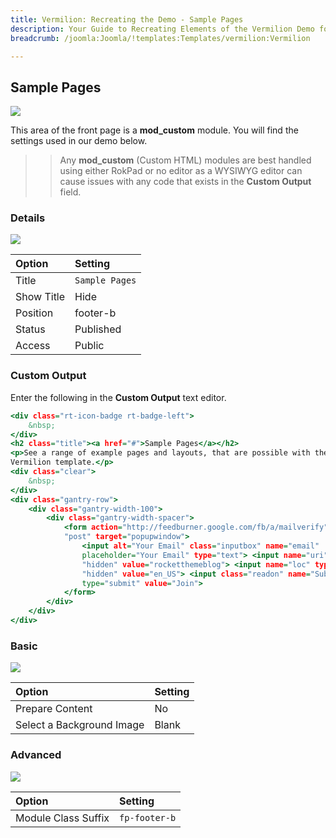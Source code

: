 ```yaml
---
title: Vermilion: Recreating the Demo - Sample Pages
description: Your Guide to Recreating Elements of the Vermilion Demo for Joomla
breadcrumb: /joomla:Joomla/!templates:Templates/vermilion:Vermilion

---
```


Sample Pages
-----

![][demo]

This area of the front page is a **mod_custom** module. You will find the settings used in our demo below.

>> Any **mod_custom** (Custom HTML) modules are best handled using either RokPad or no editor as a WYSIWYG editor can cause issues with any code that exists in the **Custom Output** field.

### Details

![][demo2]

| Option      | Setting        |
| :---------- | :----------    |
| Title       | `Sample Pages` |
| Show Title  | Hide           |
| Position    | footer-b       |
| Status      | Published      |
| Access      | Public         |

### Custom Output

Enter the following in the **Custom Output** text editor.

~~~ .html
<div class="rt-icon-badge rt-badge-left">
    &nbsp;
</div>
<h2 class="title"><a href="#">Sample Pages</a></h2>
<p>See a range of example pages and layouts, that are possible with the
Vermilion template.</p>
<div class="clear">
    &nbsp;
</div>
<div class="gantry-row">
    <div class="gantry-width-100">
        <div class="gantry-width-spacer">
            <form action="http://feedburner.google.com/fb/a/mailverify" method=
            "post" target="popupwindow">
                <input alt="Your Email" class="inputbox" name="email"
                placeholder="Your Email" type="text"> <input name="uri" type=
                "hidden" value="rocketthemeblog"> <input name="loc" type=
                "hidden" value="en_US"> <input class="readon" name="Submit"
                type="submit" value="Join">
            </form>
        </div>
    </div>
</div>
~~~

### Basic

![][demo3]

| Option                    | Setting     |
| :----------               | :---------- |
| Prepare Content           | No          |
| Select a Background Image | Blank       |

### Advanced

![][demo4]

| Option              | Setting       |
| :----------         | :----------   |
| Module Class Suffix | `fp-footer-b` |

[demo]: assets/demo_13.jpeg
[demo2]: assets/demo_13a.jpeg
[demo3]: assets/demo_13b.jpeg
[demo4]: assets/demo_13c.jpeg
